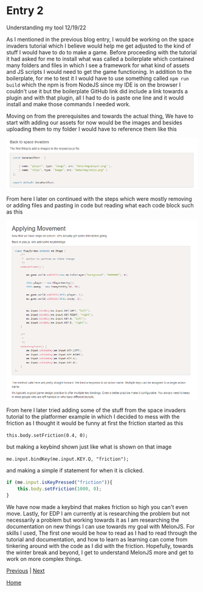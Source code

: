 # Entry 2
Understanding my tool 12/19/22

As I mentioned in the previous blog entry, I would be working on the space invaders tutorial which I believe would help me get adjusted to the kind of stuff I would have to do to make a game. Before proceeding with the tutorial it had asked for me to install what was called a boilerplate which contained many folders and files in which I see a framework for what kind of assets and JS scripts I would need to get the game functioning. In addition to the boilerplate, for me to test it I would have to use something called `npm run build` which the npm is from NodeJS since my IDE is on the browser I couldn't use it but the boilerplate GitHub link did include a link towards a plugin and with that plugin, all I had to do is paste one line and it would install and make those commands I needed work. 


Moving on from the prerequisites and towards the actual thing, We have to start with adding our assets for now would be the images and besides uploading them to my folder I would have to reference them like this

![image](../img/FP_1.jpg)

From here I later on continued with the steps which were mostly removing or adding files and pasting in code but reading what each code block such as this 

![image](../img/FP_2.jpg)

From here I later tried adding some of the stuff from the space invaders tutorial to the platformer example in which I decided to mess with the friction as I thought it would be funny at first the friction started as this

`this.body.setFriction(0.4, 0);`

but making a keybind shown just like what is shown on that image

`me.input.bindKey(me.input.KEY.Q, "friction");`

and making a simple if statement for when it is clicked.

```js   
if (me.input.isKeyPressed("friction")){
    this.body.setFriction(1000, 0);
} 
```
We have now made a keybind that makes friction so high you can't even move. Lastly, for EDP I am currently at is researching the problem but not necessarily a problem but working towards it as I am researching the documentation on new things I can use towards my goal with MelonJS. For skills I used, The first one would be how to read as I had to read through the tutorial and documentation, and how to learn as learning can come from tinkering around with the code as I did with the friction. Hopefully, towards the winter break and beyond, I get to understand MelonJS more and get to work on more complex things.











[Previous](entry01.md) | [Next](entry03.md)

[Home](../README.md)